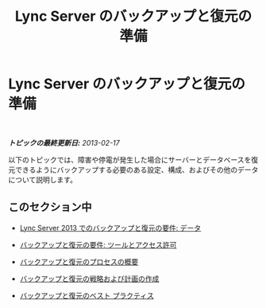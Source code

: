 ﻿---
title: Lync Server のバックアップと復元の準備
TOCTitle: Lync Server のバックアップと復元の準備
ms:assetid: 044623a1-948e-4957-b6e1-354d301ad505
ms:mtpsurl: https://technet.microsoft.com/ja-jp/library/Hh202159(v=OCS.15)
ms:contentKeyID: 52056529
ms.date: 05/19/2016
mtps_version: v=OCS.15
ms.translationtype: HT
---

# Lync Server のバックアップと復元の準備

 

_**トピックの最終更新日:** 2013-02-17_

以下のトピックでは、障害や停電が発生した場合にサーバーとデータベースを復元できるようにバックアップする必要のある設定、構成、およびその他のデータについて説明します。

## このセクション中

  - [Lync Server 2013 でのバックアップと復元の要件: データ](lync-server-2013-backup-and-restoration-requirements-data.md)

  - [バックアップと復元の要件: ツールとアクセス許可](lync-server-2013-backup-and-restoration-requirements-tools-and-permissions.md)

  - [バックアップと復元のプロセスの概要](lync-server-2013-backup-and-restoration-process-overview.md)

  - [バックアップと復元の戦略および計画の作成](lync-server-2013-developing-a-backup-and-restoration-strategy-and-plan.md)

  - [バックアップと復元のベスト プラクティス](lync-server-2013-best-practices-for-backup-and-restoration.md)

